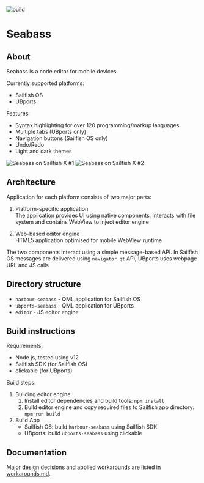 ![build](https://github.com/milikhin/seabass2/workflows/build/badge.svg)

# Seabass

## About

Seabass is a code editor for mobile devices.

Currently supported platforms:

* Sailfish OS
* UBports

Features:
* Syntax highlighting for over 120 programming/markup languages
* Multiple tabs (UBports only)
* Navigation buttons (Sailfish OS only)
* Undo/Redo
* Light and dark themes

![Seabass on Sailfish X #1](http://milikhin.name/img/seabass/seabass-xperia-u01.png)
![Seabass on Sailfish X #2](http://milikhin.name/img/seabass/seabass-xperia-02.png)

## Architecture

Application for each platform consists of two major parts:

1. Platform-specific application  
    The application provides UI using native components, interacts with file system and contains WebView to inject editor engine

1. Web-based editor engine  
    HTML5 application optimised for mobile WebView runtime

The two components interact using a simple message-based API.
In Sailfish OS messages are delivered using `navigator.qt` API, UBports uses webpage URL and JS calls

## Directory structure

* `harbour-seabass` - QML application for Sailfish OS
* `ubports-seabass` - QML application for UBports
* `editor` - JS editor engine

## Build instructions

Requirements:

* Node.js, tested using v12
* Sailfish SDK (for Sailfish OS)
* clickable (for UBports)

Build steps:

1. Building editor engine  
   1. Install editor dependencies and build tools: `npm install`
   1. Build editor engine and copy required files to Sailfish app directory: `npm run build`
1. Build App  
   * Sailfish OS: build `harbour-seabass` using Sailfish SDK
   * UBports: build `ubports-seabass` using clickable

## Documentation

Major design decisions and applied workarounds are listed in [workarounds.md](docs/workarounds.md).
